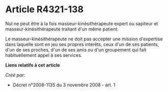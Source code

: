 # Article R4321-138

Nul ne peut être à la fois masseur-kinésithérapeute expert ou sapiteur et masseur-kinésithérapeute traitant d'un même
patient. 

Le masseur-kinésithérapeute ne doit pas accepter une mission d'expertise dans laquelle sont en jeu ses propres intérêts, ceux
d'un de ses patients, d'un de ses proches, d'un de ses amis ou d'un groupement qui fait habituellement appel à ses services.

**Liens relatifs à cet article**

_Créé par_:

  - Décret n°2008-1135 du 3 novembre 2008 - art. 1
